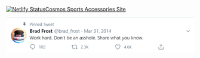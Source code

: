 [![Netlify Status](https://api.netlify.com/api/v1/badges/43783350-0e25-474c-b9ee-07d1957716d3/deploy-status)](https://app.netlify.com/sites/cosmos-sports/deploys)[Cosmos Sports Accessories Site](https://cosmos-sports.netlify.com)

![alt text](https://github.com/vivekkravindraa/cosmos/blob/master/src/assets/images/bradfrost.png?raw=true)
